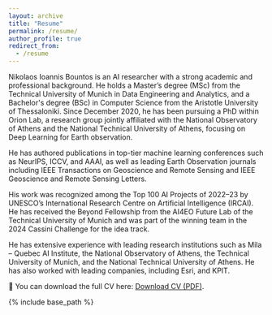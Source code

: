 ```yaml
---
layout: archive
title: "Resume"
permalink: /resume/
author_profile: true
redirect_from:
  - /resume
---
```

Nikolaos Ioannis Bountos is an AI researcher with a strong academic and professional background. He holds a Master’s degree (MSc) from the Technical University of Munich in  Data Engineering and Analytics, and a Bachelor's degree (BSc) in Computer Science from the Aristotle University of Thessaloniki. Since December 2020, he has been pursuing a PhD within Orion Lab, a research group jointly affiliated with the National Observatory of Athens and the National Technical University of Athens, focusing on Deep Learning for Earth observation.

He has authored publications in top-tier machine learning conferences such as NeurIPS, ICCV, and AAAI, as well as leading Earth Observation journals including IEEE Transactions on Geoscience and Remote Sensing and IEEE Geoscience and Remote Sensing Letters. 

His work was recognized among the Top 100 AI Projects of 2022–23 by UNESCO’s International Research Centre on Artificial Intelligence (IRCAI).
He has received the Beyond Fellowship from the AI4EO Future Lab of the Technical University of Munich and was part of the winning team in the 2024 Cassini Challenge for the idea track.

He has extensive experience with leading research institutions such as Mila – Quebec AI Institute, the National Observatory of Athens, the Technical University of Munich, and the National Technical University of Athens. He has also worked with leading companies, including Esri, and KPIT. 

📄 You can download the full CV here: [Download CV (PDF)](https://ngbountos.github.io/files/cv.pdf).

{% include base_path %}
